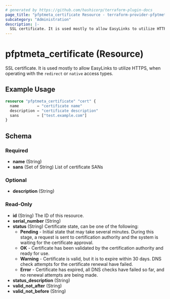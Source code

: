 ```yaml
---
# generated by https://github.com/hashicorp/terraform-plugin-docs
page_title: "pfptmeta_certificate Resource - terraform-provider-pfptmeta"
subcategory: "Administration"
description: |-
  SSL certificate. It is used mostly to allow EasyLinks to utilize HTTPS, when operating with the redirect or native access types.
---
```


# pfptmeta_certificate (Resource)

SSL certificate. It is used mostly to allow EasyLinks to utilize HTTPS, when operating with the `redirect` or `native` access types.

## Example Usage

```terraform
resource "pfptmeta_certificate" "cert" {
  name        = "certificate name"
  description = "certificate description"
  sans        = ["test.example.com"]
}
```

<!-- schema generated by tfplugindocs -->
## Schema

### Required

- **name** (String)
- **sans** (Set of String) List of certificate SANs

### Optional

- **description** (String)

### Read-Only

- **id** (String) The ID of this resource.
- **serial_number** (String)
- **status** (String) Certificate state, can be one of the following:
	- **Pending** - Initial state that may take several minutes. During this stage, a request is sent to certification authority and the system is waiting for the certificate approval.
	- **OK** - Certificate has been validated by the certification authority and ready for use.
	- **Warning** - Certificate is valid, but it is to expire within 30 days. DNS check attempts for the certificate renewal have failed.
	- **Error** - Certificate has expired, all DNS checks have failed so far, and no renewal attempts are being made.
- **status_description** (String)
- **valid_not_after** (String)
- **valid_not_before** (String)
